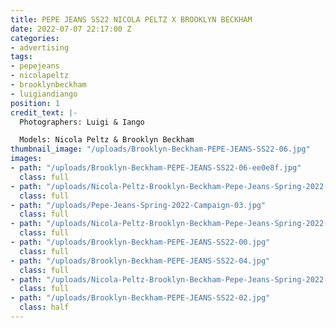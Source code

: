 ```yaml
---
title: PEPE JEANS SS22 NICOLA PELTZ X BROOKLYN BECKHAM
date: 2022-07-07 22:17:00 Z
categories:
- advertising
tags:
- pepejeans
- nicolapeltz
- brooklynbeckham
- luigiandiango
position: 1
credit_text: |-
  Photographers: Luigi & Iango

  Models: Nicola Peltz & Brooklyn Beckham
thumbnail_image: "/uploads/Brooklyn-Beckham-PEPE-JEANS-SS22-06.jpg"
images:
- path: "/uploads/Brooklyn-Beckham-PEPE-JEANS-SS22-06-ee0e8f.jpg"
  class: full
- path: "/uploads/Nicola-Peltz-Brooklyn-Beckham-Pepe-Jeans-Spring-2022-Campaign03.jpg"
  class: full
- path: "/uploads/Pepe-Jeans-Spring-2022-Campaign-03.jpg"
  class: full
- path: "/uploads/Nicola-Peltz-Brooklyn-Beckham-Pepe-Jeans-Spring-2022-Campaign05.jpg"
  class: full
- path: "/uploads/Brooklyn-Beckham-PEPE-JEANS-SS22-00.jpg"
  class: full
- path: "/uploads/Brooklyn-Beckham-PEPE-JEANS-SS22-04.jpg"
  class: full
- path: "/uploads/Nicola-Peltz-Brooklyn-Beckham-Pepe-Jeans-Spring-2022-Campaign04.jpg"
  class: full
- path: "/uploads/Brooklyn-Beckham-PEPE-JEANS-SS22-02.jpg"
  class: half
---
```


